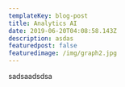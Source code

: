 ```yaml
---
templateKey: blog-post
title: Analytics AI
date: 2019-06-20T04:08:58.143Z
description: asdas
featuredpost: false
featuredimage: /img/graph2.jpg
---
```

sadsaadsdsa
